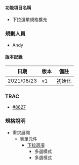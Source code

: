 
#### <div id="item_name">功能項目名稱</div>
  * 下拉選單規格擴充

### <div id="user">規劃人員</div>
* Andy

#### <div id="version">版本記錄</div>
  |日期|版本|備註|
  |---|---|---|
  |2021/08/23|v1|初始化|

### <div id="trac">TRAC</div>
* [#8627](http://trac.uneec.com/trac/neco/ticket/8627)

### <div id="specification">規格說明</div>
  * 需求展開
    * 表單元件
      * [下拉選項](../../../MAE/Component/dropList.md)
        * 多選模式
        * 多選樣式

